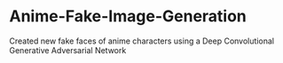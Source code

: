 # Anime-Fake-Image-Generation
Created new fake faces of anime characters using a Deep Convolutional Generative Adversarial Network
